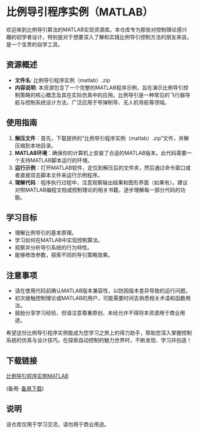 # 比例导引程序实例（MATLAB）

欢迎来到比例导引算法的MATLAB实现资源库。本仓库专为那些对控制理论感兴趣的初学者设计，特别是对于想要深入了解和实践比例导引控制方法的朋友来说，是一个宝贵的自学工具。

## 资源概述

- **文件名**: 比例导引程序实例（matlab）.zip
- **内容说明**: 本资源包含了一个完整的MATLAB程序示例，旨在演示比例导引控制策略的核心概念及其在实际仿真中的应用。比例导引是一种常见的飞行器导航与控制系统设计方法，广泛应用于导弹制导、无人机导航等领域。

## 使用指南

1. **解压文件**：首先，下载提供的“比例导引程序实例（matlab）.zip”文件，并解压缩到本地目录。
2. **MATLAB环境**：确保你的计算机上安装了合适的MATLAB版本。此代码需要一个支持MATLAB脚本运行的环境。
3. **运行示例**：打开MATLAB软件，定位到解压后的文件夹，然后通过命令窗口或者直接双击脚本文件来运行示例程序。
4. **理解代码**：程序执行过程中，注意观察输出结果和图形界面（如果有）。建议对照MATLAB编程文档或控制理论的相关书籍，逐步理解每一部分代码的功能。

## 学习目标

- 理解比例导引的基本原理。
- 学习如何在MATLAB中实现控制算法。
- 观察并分析导引系统的行为特性。
- 能够修改参数，探索不同的导引策略效果。

## 注意事项

- 请在使用代码前确认MATLAB版本兼容性，以防因版本差异导致的运行问题。
- 初次接触控制理论或MATLAB的用户，可能需要时间去熟悉相关术语和函数用法。
- 鼓励分享学习经验，但请注意尊重原创，未经允许不得将本资源用于商业用途。

希望这份比例导引程序实例能成为您学习之旅上的得力助手，帮助您深入掌握控制系统的仿真与设计技巧。在探索自动控制的魅力世界时，不断发现、学习并创造！

## 下载链接
[比例导引程序实例MATLAB](https://pan.quark.cn/s/2312e90a8c5b) 

(备用: [备用下载](https://pan.baidu.com/s/1fhlP2nwcU9PhFqqUzLbh0g?pwd=1234))

## 说明

该仓库仅用于学习交流，请勿用于商业用途。
